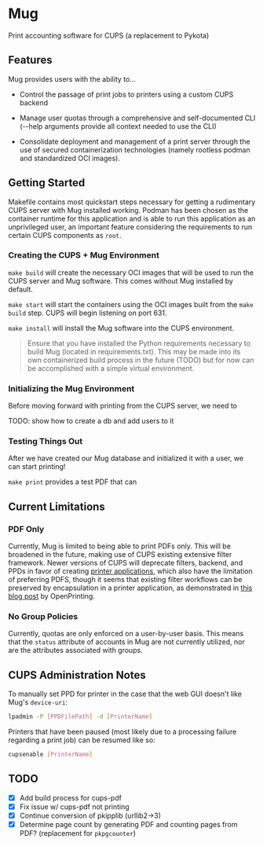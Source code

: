 # Mug

Print accounting software for CUPS (a replacement to Pykota)

## Features

Mug provides users with the ability to...

- Control the passage of print jobs to printers using a custom CUPS backend

- Manage user quotas through a comprehensive and self-documented CLI (--help
  arguments provide all context needed to use the CLI)

- Consolidate deployment and management of a print server through the use of
  secured containerization technologies (namely rootless podman and standardized
  OCI images).

## Getting Started

Makefile contains most quickstart steps necessary for getting a rudimentary CUPS
server with Mug installed working. Podman has been chosen as the container
runtime for this application and is able to run this application as an
unprivileged user, an important feature considering the requirements to run
certain CUPS components as `root`.

### Creating the CUPS + Mug Environment

`make build` will create the necessary OCI images that will be used to run the
CUPS server and Mug software. This comes without Mug installed by default.

`make start` will start the containers using the OCI images built from the `make
build` step. CUPS will begin listening on port 631.

`make install` will install the Mug software into the CUPS environment.

> Ensure that you have installed the Python requirements necessary to build Mug
  (located in requirements.txt). This may be made into its own containerized
  build process in the future (TODO) but for now can be accomplished with a simple
  virtual environment.

### Initializing the Mug Environment

Before moving forward with printing from the CUPS server, we need to

TODO: show how to create a db and add users to it

### Testing Things Out

After we have created our Mug database and initialized it with a user, we can start printing!

`make print` provides a test PDF that can

## Current Limitations

### PDF Only

Currently, Mug is limited to being able to print PDFs only. This will be
broadened in the future, making use of CUPS existing extensive filter framework.
Newer versions of CUPS will deprecate filters, backend, and PPDs in favor of
creating [printer
applications](https://openprinting.github.io/documentation/01-printer-application/),
which also have the limitation of preferring PDFS, though it seems that existing
filter workflows can be preserved by encapsulation in a printer application, as
demonstrated in [this blog
post](https://openprinting.github.io/current/#the-new-architecture-for-printing-and-scanning)
by OpenPrinting.

### No Group Policies

Currently, quotas are only enforced on a user-by-user basis. This means that the
`status` attribute of accounts in Mug are not currently utilized, nor are the
attributes associated with groups.

## CUPS Administration Notes

To manually set PPD for printer in the case that the web GUI doesn't like Mug's
`device-uri`:

```sh
lpadmin -P [PPDFilePath] -d [PrinterName]
```

Printers that have been paused (most likely due to a processing failure
regarding a print job) can be resumed like so:

```sh
cupsenable [PrinterName]
```

## TODO

- [x] Add build process for cups-pdf
- [x] Fix issue w/ cups-pdf not printing
- [x] Continue conversion of pkipplib (urllib2->3)
- [x] Determine page count by generating PDF and counting pages from PDF? (replacement for `pkpgcounter`)
